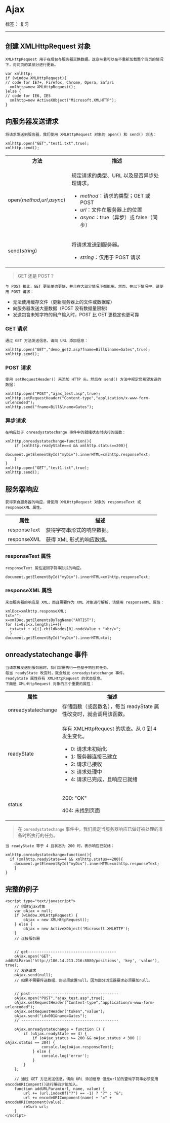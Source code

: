 ﻿# Ajax

标签： 复习

---

## 创建 XMLHttpRequest 对象

    XMLHttpRequest 用于在后台与服务器交换数据。这意味着可以在不重新加载整个网页的情况下，对网页的某部分进行更新。

```
var xmlhttp;
if (window.XMLHttpRequest){
// code for IE7+, Firefox, Chrome, Opera, Safari
  xmlhttp=new XMLHttpRequest();
}else {
// code for IE6, IE5
  xmlhttp=new ActiveXObject("Microsoft.XMLHTTP");
}
```

## 向服务器发送请求

    将请求发送到服务器，我们使用 XMLHttpRequest 对象的 open() 和 send() 方法：
    
```
xmlhttp.open("GET","test1.txt",true);
xmlhttp.send();
```
<table class="dataintable">
<tbody><tr>
<th style="width:40%;">方法</th>
<th>描述</th>
</tr>

<tr>
<td>open(<i>method</i>,<i>url</i>,<i>async</i>)</td>
<td>
	<p>规定请求的类型、URL 以及是否异步处理请求。</p>
	<ul class="listintable">
	<li><i>method</i>：请求的类型；GET 或 POST</li>
	<li><i>url</i>：文件在服务器上的位置</li>
	<li><i>async</i>：true（异步）或 false（同步）</li>
	</ul>
	</td>
</tr>

<tr>
<td>send(<i>string</i>)</td>
<td>
	<p>将请求发送到服务器。</p>
	<ul class="listintable">
	<li><i>string</i>：仅用于 POST 请求</li>
	</ul>
</td>
</tr>
</tbody></table>

> GET 还是 POST？


    与 POST 相比，GET 更简单也更快，并且在大部分情况下都能用。然而，在以下情况中，请使用 POST 请求：
    
* 无法使用缓存文件（更新服务器上的文件或数据库）
* 向服务器发送大量数据（POST 没有数据量限制）
* 发送包含未知字符的用户输入时，POST 比 GET 更稳定也更可靠

### GET 请求

    通过 GET 方法发送信息，请向 URL 添加信息：
    
```
xmlhttp.open("GET","demo_get2.asp?fname=Bill&lname=Gates",true);
xmlhttp.send();
```

### POST 请求

    使用 setRequestHeader() 来添加 HTTP 头。然后在 send() 方法中规定您希望发送的数据：
    
```
xmlhttp.open("POST","ajax_test.asp",true);
xmlhttp.setRequestHeader("Content-type","application/x-www-form-urlencoded");
xmlhttp.send("fname=Bill&lname=Gates");
```

### 异步请求

    在响应处于 onreadystatechange 事件中的就绪状态时执行的函数：
    
```
xmlhttp.onreadystatechange=function(){
    if (xmlhttp.readyState==4 && xmlhttp.status==200){
        document.getElementById("myDiv").innerHTML=xmlhttp.responseText;
    }
}
xmlhttp.open("GET","test1.txt",true);
xmlhttp.send();
```

## 服务器响应

    获得来自服务器的响应，请使用 XMLHttpRequest 对象的 responseText 或 responseXML 属性。
    
<table class="dataintable">
<tbody><tr>
<th style="width:25%;">属性</th>
<th>描述</th>
</tr>

<tr>
<td>responseText</td>
<td>获得字符串形式的响应数据。</td>
</tr>

<tr>
<td>responseXML</td>
<td>获得 XML 形式的响应数据。</td>
</tr>
</tbody></table>

### responseText 属性

    responseText 属性返回字符串形式的响应。
    
```
document.getElementById("myDiv").innerHTML=xmlhttp.responseText;
```

### responseXML 属性

    来自服务器的响应是 XML，而且需要作为 XML 对象进行解析，请使用 responseXML 属性：
    
```
xmlDoc=xmlhttp.responseXML;
txt="";
x=xmlDoc.getElementsByTagName("ARTIST");
for (i=0;i<x.length;i++){
  txt=txt + x[i].childNodes[0].nodeValue + "<br/>";
  }
document.getElementById("myDiv").innerHTML=txt;
```

## onreadystatechange 事件

    当请求被发送到服务器时，我们需要执行一些基于响应的任务。
    每当 readyState 改变时，就会触发 onreadystatechange 事件。
    readyState 属性存有 XMLHttpRequest 的状态信息。
    下面是 XMLHttpRequest 对象的三个重要的属性：
    
<table class="dataintable">
<tbody><tr>
<th style="width:25%;">属性</th>
<th>描述</th>
</tr>

<tr>
<td>onreadystatechange</td>
<td>存储函数（或函数名），每当 readyState 属性改变时，就会调用该函数。</td>
</tr>

<tr>
<td>readyState</td>
<td>
	<p>存有 XMLHttpRequest 的状态。从 0 到 4 发生变化。</p>
	<ul class="listintable">
	<li>0: 请求未初始化</li>
	<li>1: 服务器连接已建立</li>
	<li>2: 请求已接收</li>
	<li>3: 请求处理中</li>
	<li>4: 请求已完成，且响应已就绪</li>
	</ul>
</td>
</tr>

<tr>
<td>status</td>
<td><p>200: "OK"</p><p>404: 未找到页面</p></td>
</tr>
</tbody></table>

>在 `onreadystatechange` 事件中，我们规定当服务器响应已做好被处理的准备时所执行的任务。

    当 readyState 等于 4 且状态为 200 时，表示响应已就绪：

```
xmlhttp.onreadystatechange=function(){
  if (xmlhttp.readyState==4 && xmlhttp.status==200){
    document.getElementById("myDiv").innerHTML=xmlhttp.responseText;
    }
}
```

## 完整的例子

```
<script type="text/javascript">
    // 创建ajax对象
    var oAjax = null;
    if (window.XMLHttpRequest) {
        oAjax = new XMLHttpRequest();
    } else {
        oAjax = new ActiveXObject('Microsoft.XMLHTTP');
    }
    // 连接服务器
    
    
    // get---------------------------------------
    oAjax.open('GET', addURLParam('http://106.14.213.216:8080/positions', 'key', 'value'), true);
    // 发送请求
    oAjax.send(null);
    // 如果不需要传送数据，则必须放置null。因为部分浏览器要求必须要加null。
    
    
    // post---------------------------------------
    oAjax.open("POST","ajax_test.asp",true);
    oAjax.setRequestHeader("Content-type","application/x-www-form-urlencoded");
    oAjax.setRequestHeader("token","value");
    oAjax.send("id=001&name=Gates");
    // -------------------------------------------
    
    oAjax.onreadystatechange = function () {
        if (oAjax.readyState == 4) {
            if (oAjax.status >= 200 && oAjax.status < 300 || oAjax.status == 304) {
                console.log(oAjax.responseText);
            } else {
                console.log('error');
            }
        }
    };

    // 通过 GET 方法发送信息，请向 URL 添加信息 但是url加的查询字符串必须使用 encodeURICompent()进行编码才能加入。
    function addURLParam(url, name, value) {
        url += (url.indexOf("?") == -1) ? "?" : "&";
        url += encodeURIComponent(name) + "=" + encodeURIComponent(value);
        return url;
    }
</script>
```